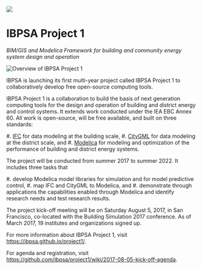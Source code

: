 ![](https://ibpsa.github.io/project1/assets/IBPSA-project1.png)

# IBPSA Project 1

*BIM/GIS and Modelica Framework for building and community energy system design and operation*

![Overview of IBPSA Project 1](https://ibpsa.github.io/project1/assets/img/overview.jpg)

IBPSA is launching its first multi-year project called IBPSA Project 1
to collaboratively develop free open-source computing tools.

IBPSA Project 1 is a collaboration to build the
basis of next generation computing tools for the design and operation
of building and district energy and control systems.
It extends work conducted under the IEA EBC Annex 60. All work is open-source,
will be free available, and built on three standards:

#. [IFC](http://www.buildingsmart-tech.org/) for data modeling at the building scale,
#. [CityGML](http://www.citygml.org/) for data modeling at the district scale, and
#. [Modelica](http://www.modelica.org/) for modeling and optimization of
   the performance of building and district energy systems.

The project will be conducted from summer 2017 to summer 2022.
It includes three tasks that

#. develop Modelica model libraries for simulation and for model predictive control,
#. map IFC and CityGML to Modelica, and
#. demonstrate through applications the capabilities enabled through Modelica
   and identify research needs and test research results.

The project kick-off meeting will be on Saturday August 5, 2017, in San Francisco,
co-located with the Building Simulation 2017 conference.
As of March 2017, 19 institutes and organizations signed up.

For more information about IBPSA Project 1, visit https://ibpsa.github.io/project1/.

For agenda and registration, visit https://github.com/ibpsa/project1/wiki/2017-08-05-kick-off-agenda.
